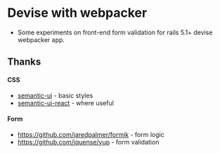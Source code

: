 # Devise with webpacker

- Some experiments on front-end form validation for rails 5.1+ devise webpacker app.

## Thanks

#### CSS
- [semantic-ui](https://semantic-ui.com ) - basic styles
- [semantic-ui-react](https://react.semantic-ui.com) - where useful

#### Form
- https://github.com/jaredpalmer/formik - form logic
- https://github.com/jquense/yup - form validation
